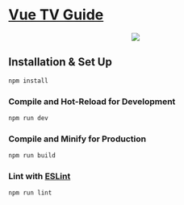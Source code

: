 # [Vue TV Guide](https://tv-guide.chrisrobertsweb.dev/)

<p align="center">
  <img src="https://assets.chrisrobertsweb.dev/github/tv-guide.webp">
</p>

## Installation & Set Up

```sh
npm install
```

### Compile and Hot-Reload for Development

```sh
npm run dev
```

### Compile and Minify for Production

```sh
npm run build
```

### Lint with [ESLint](https://eslint.org/)

```sh
npm run lint
```
